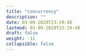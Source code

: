 ```yaml
---
title: "concurrency"
description: ""
date: 03-09-2020T23:19:48
lastmod: 03-09-2020T23:19:48
draft: false
weight: -11
collapsible: false
---
```


                                                